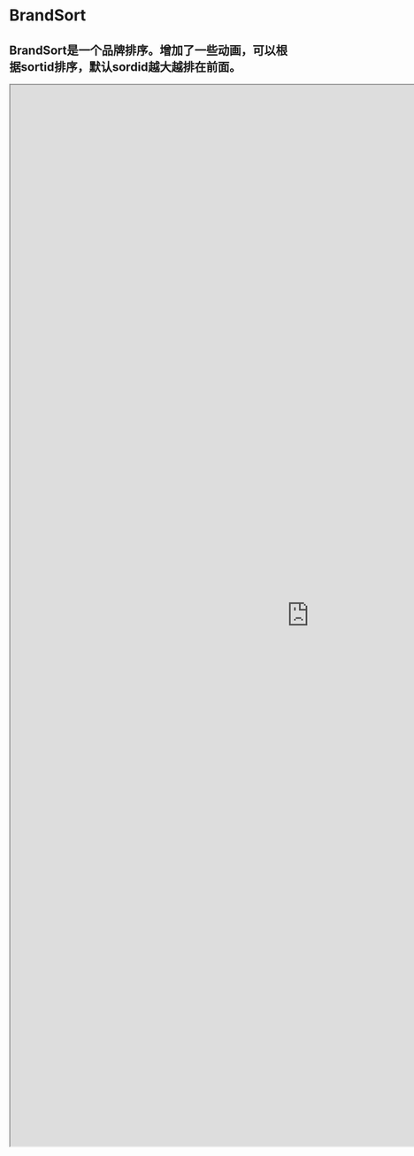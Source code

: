 # BrandSort

## BrandSort是一个品牌排序。增加了一些动画，可以根据sortid排序，默认sordid越大越排在前面。

<iframe height=1920 width=1080 src="https://github.com/dim1989/zhangzhoujun.github.io/blob/master/BrandSort/yanshi.gif">
